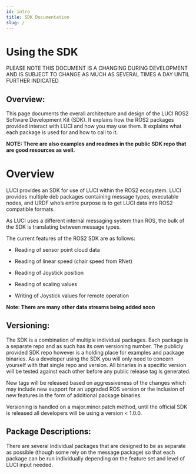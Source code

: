 ```yaml
---
id: intro
title: SDK Documentation
slug: /
---
```



# Using the SDK

PLEASE NOTE THIS DOCUMENT IS A CHANGING DURING DEVELOPMENT AND IS SUBJECT TO CHANGE AS MUCH AS SEVERAL TIMES A DAY UNTIL FURTHER INDICATED

## Overview:

This page documents the overall architecture and design of the LUCI ROS2 Software Development Kit (SDK). It explains how the ROS2 packages provided interact with LUCI and how you may use them. It explains what each package is used for and how to call to it.

**NOTE: There are also examples and readmes in the public SDK repo that are good resources as well.**


# Overview

LUCI provides an SDK for use of LUCI within the ROS2 ecosystem. LUCI provides multiple deb packages containing message types, executable nodes, and URDF who’s entire purpose is to get LUCI data into ROS2 compatible formats.

As LUCI uses a different internal messaging system than ROS, the bulk of the SDK is translating between message types.

The current features of the ROS2 SDK are as follows:

- Reading of sensor point cloud data

- Reading of linear speed (chair speed from RNet)

- Reading of Joystick position

- Reading of scaling values

- Writing of Joystick values for remote operation

**Note: There are many other data streams being added soon**

## Versioning:

The SDK is a combination of multiple individual packages. Each package is a separate repo and as such has its own versioning number. The publicly provided SDK repo however is a holding place for examples and package binaries. As a developer using the SDK you will only need to concern yourself with that single repo and version. All binaries in a specific version will be tested against each other before any public release tag is generated.

New tags will be released based on aggressiveness of the changes which may include new support for an upgraded ROS version or the inclusion of new features in the form of additional package binaries.

Versioning is handled on a major.minor.patch method, until the official SDK is released all developers will be using a version < 1.0.0.

## Package Descriptions:

There are several individual packages that are designed to be as separate as possible (though some rely on the message package) so that each package can be run individually depending on the feature set and level of LUCI input needed.